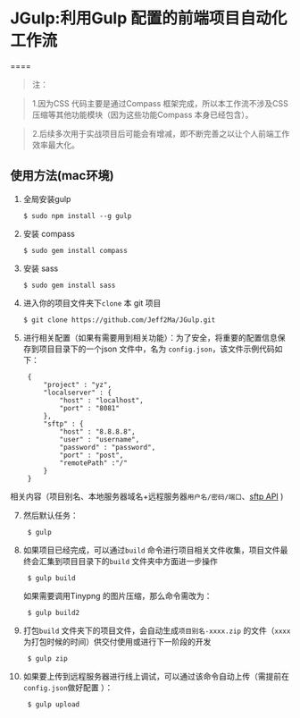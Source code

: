 
# JGulp:利用Gulp 配置的前端项目自动化工作流
====


> 注：

> 1.因为CSS 代码主要是通过Compass 框架完成，所以本工作流不涉及CSS 压缩等其他功能模块（因为这些功能Compass 本身已经包含）。

> 2.后续多次用于实战项目后可能会有增减，即不断完善之以让个人前端工作效率最大化。


## 使用方法(mac环境)


1.  全局安装gulp

		$ sudo npm install --g gulp 

2.  安装 compass

		$ sudo gem install compass
		
3.  安装 sass

		$ sudo gem install sass

4.  进入你的项目文件夹下`clone` 本 git 项目

		$ git clone https://github.com/Jeff2Ma/JGulp.git
		
6. 进行相关配置（如果有需要用到相关功能）：为了安全，将重要的配置信息保存到项目目录下的一个json 文件中，名为 `config.json`，该文件示例代码如下：

		{
			"project" : "yz", 	
			"localserver" : {
    			"host" : "localhost",
    			"port" : "8081"
  			},
 			"sftp" : {
    			"host" : "8.8.8.8",
    			"user" : "username",
    			"password" : "password",
   				"port" : "post",
    			"remotePath" :"/"
 			}
		}   
相关内容（项目别名、本地服务器域名+远程服务器`用户名/密码/端口`、[sftp API](https://www.npmjs.com/package/gulp-sftp) )
		
7. 然后默认任务：

		$ gulp
	
6. 如果项目已经完成，可以通过`build` 命令进行项目相关文件收集，项目文件最终会汇集到项目目录下的`build` 文件夹中方面进一步操作

		$ gulp build

	如果需要调用Tinypng 的图片压缩，那么命令需改为：

		$ gulp build2

7. 打包`build` 文件夹下的项目文件，会自动生成`项目别名-xxxx.zip` 的文件（`xxxx` 为打包时候的时间）供交付使用或进行下一阶段的开发

		$ gulp zip
		
8. 如果要上传到远程服务器进行线上调试，可以通过该命令自动上传（需提前在 `config.json`做好配置 ）：

		$ gulp upload 






